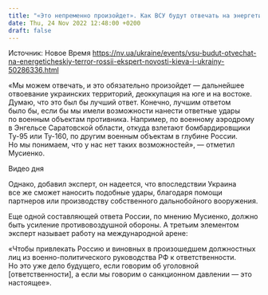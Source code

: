 ```yaml
---
title: "«Это непременно произойдет». Как ВСУ будут отвечать на энергетический террор РФ — военный эксперт"
date: Thu, 24 Nov 2022 12:48:00 +0200
draft: false
---
```

Источник: Новое Время https://nv.ua/ukraine/events/vsu-budut-otvechat-na-energeticheskiy-terror-rossii-ekspert-novosti-kieva-i-ukrainy-50286336.html


«Мы можем отвечать, и это обязательно произойдет — дальнейшее отвоевание украинских территорий, деоккупация на юге и на востоке. Думаю, что это был бы лучший ответ. Конечно, лучшим ответом было бы, если бы мы имели возможности нанести ответные удары по военным объектам противника. Например, по военному аэродрому в Энгельсе Саратовской области, откуда взлетают бомбардировщики Ту-95 или Ту-160, по другим военным объектам в глубине России. Но мы понимаем, что у нас нет таких возможностей», — отметил Мусиенко.

 Видео дня   

Однако, добавил эксперт, он надеется, что впоследствии Украина все же сможет наносить подобные удары, благодаря помощи партнеров или производству собственного дальнобойного вооружения.

Еще одной составляющей ответа России, по мнению Мусиенко, должно быть усиление противовоздушной обороны. А третьим элементом эксперт называет работу на международной арене:

«Чтобы привлекать Россию и виновных в произошедшем должностных лиц из военно-политического руководства РФ к ответственности. Но это уже дело будущего, если говорим об уголовной [ответственности], а если мы говорим о санкционном давлении — это настоящее».
